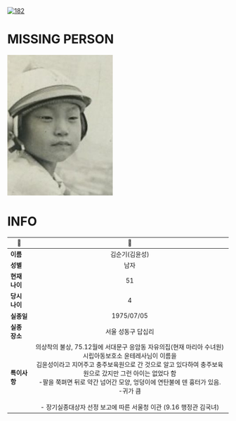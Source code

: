 [![182](https://img.shields.io/badge/%EC%8B%A4%EC%A2%85%EC%8B%A0%EA%B3%A0%EB%8A%94%20%EA%B5%AD%EB%B2%88%EC%97%86%EC%9D%B4-182-blue)](http://safe182.go.kr/index.do)

# MISSING PERSON

<img src="./missing_person.jpg">

# INFO

|🔑|💎|
|--|:--:|
|**이름**|김순기(김윤성)|
|**성별**|남자|
|**현재 나이**|51|
|**당시 나이**|4|
|**실종일**|1975/07/05|
|**실종 장소**|서울 성동구 답십리 |
|**특이사항**|의상착의 불상, 75.12월에 서대문구 응암동 자유의집(현재 마리아 수녀원) 시립아동보호소 윤테레사님이 이름을</br>김윤성이라고 지어주고 충주보육원으로 간 것으로 알고 있다하여 충주보육원으로 갔지만 그런 아이는 없었다 함</br>-팔을 쭉펴면 뒤로 약간 넘어간 모양, 엉덩이에 연탄불에 덴 흉터가 있음.</br>-귀가 큼</br></br>- 장기실종대상자 선정 보고에 따른 서울청 이관 (9.16 행정관 김국녀)|

